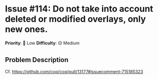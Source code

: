 # Issue #114: Do not take into account deleted or modified overlays, only new ones.

**Priority**: 🚀 Low
**Difficulty**: 🟡 Medium

## Problem Description

Cf. https://github.com/coq/coq/pull/13177#issuecomment-715185323
